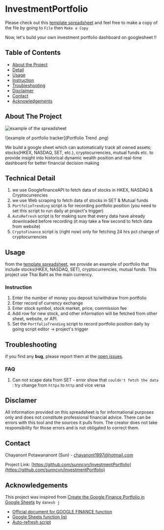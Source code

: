 # InvestmentPortfolio
Please check out this [template spreadsheet](https://docs.google.com/spreadsheets/d/1w3R4SSCoHAxi5tc2f4QI8hnFmzJQpaBJSzW_MJ-WYmI/edit?usp=sharing)
and feel free to make a copy of the file by going to `File` then `Make a Copy` 

Now, let's build your own investment portfolio dashboard on googlesheet !! 

<!-- TABLE OF CONTENTS -->
## Table of Contents

* [About the Project](#about-the-project)
* [Detail](#detail)
* [Usage](#usage)
* [Instruction](#instruction)
* [Troubleshooting](#troubleshooting)
* [Disclaimer](#disclaimer) 
* [Contact](#contact)
* [Acknowledgements](#acknowledgements)



<!-- ABOUT THE PROJECT -->
## About The Project

![example of the spreadsheet](overview_screenshot.png)

![example of portfolio tracker](Portfolio Trend .png)

We build a google sheet which can automatically track all owned assets; stocks(HKEX, NASDAQ, SET, etc.), cryptocurrencies, mutual funds etc. to provide insight into historical dynamic wealth position and real-time dashboard for better financial decision making

<!-- DETAIL -->
## Technical Detail

1. we use GooglefinanceAPI to fetch data of stocks in HKEX, NASDAQ & Cryptocurrencies
2. we use Web scraping to fetch data of stocks in SET & Mutual funds
3. `PortfolioTrending` script is for recording portfolio position (you need to set this script to run daily at project's trigger)
4. `AutoRefresh` script is for making sure that every data have already downloaded before recording (it may take a few second to fetch data from website)
5. `CryptoFinance` script is (right now) only for fetching 24 hrs pct change of cryptocurrencies 

<!-- USAGE EXAMPLES -->
## Usage

from the [template spreadsheet](https://docs.google.com/spreadsheets/d/1w3R4SSCoHAxi5tc2f4QI8hnFmzJQpaBJSzW_MJ-WYmI/edit?usp=sharing), we provide an example of portfolio that include stocks(HKEX, NASDAQ, SET), cryptocurrencies, mutual funds. This project use Thai Baht as the main currency.

### Instruction

1. Enter the number of money you deposit to/withdraw from portfolio
2. Enter record of currency exchange 
3. Enter stock symbol, stock market, price, commission fee
4. Add row for new stock, and other information will be fetched from other sheet, website, or API.
5. Set the `PortfolioTrending` script to record portfolio position daily by going script editor -> project's trigger


<!-- Troubleshooting -->
## Troubleshooting
if you find any **bug**, please report them at the [open issues](https://github.com/sunncyn/InvestmentPortfolio/issues).
### FAQ

1. Can not scape data from SET - error show that `couldn't fetch the data` : try change from `https` to `http` and vice versa

<!-- Disclaimer -->
## Disclamer
All information provided on this spreadsheet is for informational purposes only and does not constitute professional financial advice. There can be errors with this tool and the sources it pulls from. The creator does not take responsibility for those errors and is not obligated to correct them.

<!-- CONTACT -->
## Contact

Chayanont Potawananont (Sun) - chayanont1997@hotmail.com

Project Link: [https://github.com/sunncyn/InvestmentPortfolio](https://github.com/sunncyn/InvestmentPortfolio)

<!-- ACKNOWLEDGEMENTS -->
## Acknowledgements
This project was inspired from [Create the Google Finance Portfolio in Google Sheets](https://www.youtube.com/watch?v=mZi5Oe7Vsfg&t=205s) by `danesh j`
* [Official document for GOOGLE FINANCE function](https://support.google.com/docs/answer/3093281?hl=en)
* [Google Sheets function list](https://support.google.com/docs/table/25273?hl=en)
* [Auto-refresh script](https://stackoverflow.com/questions/33872967/periodically-refresh-importxml-spreadsheet-function)



<!-- MARKDOWN LINKS & IMAGES -->
<!-- https://www.markdownguide.org/basic-syntax/#reference-style-links -->
[product-screenshot]: images/screenshot.png

